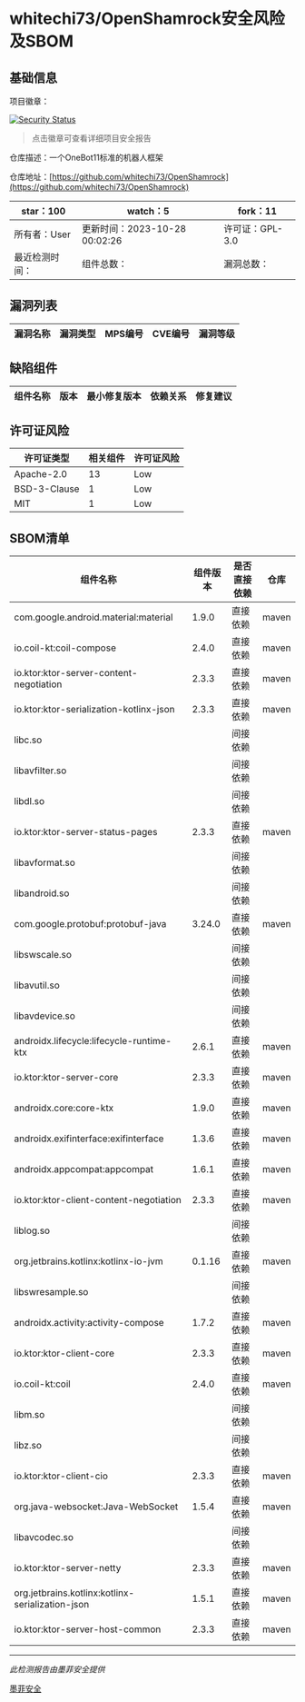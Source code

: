 # whitechi73/OpenShamrock安全风险及SBOM

## 基础信息

项目徽章：

[![Security Status](https://www.murphysec.com/platform3/v31/badge/1717966191586836480.svg)](https://www.murphysec.com/console/report/1717966191238709248/1717966191586836480)

> 点击徽章可查看详细项目安全报告

仓库描述：一个OneBot11标准的机器人框架

仓库地址：[https://github.com/whitechi73/OpenShamrock](https://github.com/whitechi73/OpenShamrock)

| star：100 | watch：5 | fork：11 |
| ----------- | -------------- | ------------ |
| 所有者：User | 更新时间：2023-10-28 00:02:26 | 许可证：GPL-3.0 |
| 最近检测时间： | 组件总数： | 漏洞总数： |




## 漏洞列表

| 漏洞名称 | 漏洞类型 | MPS编号 | CVE编号 | 漏洞等级 |
| ------- | ------ | ------- | ------ | ----- |





## 缺陷组件

| 组件名称 | 版本 | 最小修复版本 | 依赖关系 | 修复建议 |
| -------- | ---- | ------------ | -------- | -------- |





## 许可证风险

| 许可证类型 | 相关组件 | 许可证风险 |
| ---------- | -------- | ---------- |
|Apache-2.0|13|Low|
|BSD-3-Clause|1|Low|
|MIT|1|Low|




## SBOM清单

| 组件名称 | 组件版本 | 是否直接依赖 | 仓库 |
| -------- | -------- | ------------ | ---- |
|com.google.android.material:material|1.9.0|直接依赖|maven|
|io.coil-kt:coil-compose|2.4.0|直接依赖|maven|
|io.ktor:ktor-server-content-negotiation|2.3.3|直接依赖|maven|
|io.ktor:ktor-serialization-kotlinx-json|2.3.3|直接依赖|maven|
|libc.so||间接依赖||
|libavfilter.so||间接依赖||
|libdl.so||间接依赖||
|io.ktor:ktor-server-status-pages|2.3.3|直接依赖|maven|
|libavformat.so||间接依赖||
|libandroid.so||间接依赖||
|com.google.protobuf:protobuf-java|3.24.0|直接依赖|maven|
|libswscale.so||间接依赖||
|libavutil.so||间接依赖||
|libavdevice.so||间接依赖||
|androidx.lifecycle:lifecycle-runtime-ktx|2.6.1|直接依赖|maven|
|io.ktor:ktor-server-core|2.3.3|直接依赖|maven|
|androidx.core:core-ktx|1.9.0|直接依赖|maven|
|androidx.exifinterface:exifinterface|1.3.6|直接依赖|maven|
|androidx.appcompat:appcompat|1.6.1|直接依赖|maven|
|io.ktor:ktor-client-content-negotiation|2.3.3|直接依赖|maven|
|liblog.so||间接依赖||
|org.jetbrains.kotlinx:kotlinx-io-jvm|0.1.16|直接依赖|maven|
|libswresample.so||间接依赖||
|androidx.activity:activity-compose|1.7.2|直接依赖|maven|
|io.ktor:ktor-client-core|2.3.3|直接依赖|maven|
|io.coil-kt:coil|2.4.0|直接依赖|maven|
|libm.so||间接依赖||
|libz.so||间接依赖||
|io.ktor:ktor-client-cio|2.3.3|直接依赖|maven|
|org.java-websocket:Java-WebSocket|1.5.4|直接依赖|maven|
|libavcodec.so||间接依赖||
|io.ktor:ktor-server-netty|2.3.3|直接依赖|maven|
|org.jetbrains.kotlinx:kotlinx-serialization-json|1.5.1|直接依赖|maven|
|io.ktor:ktor-server-host-common|2.3.3|直接依赖|maven|


------

*此检测报告由墨菲安全提供*

[墨菲安全](www.murphysec.com)